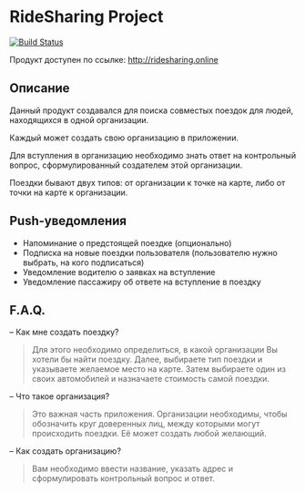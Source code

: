 # RideSharing Project

[![Build Status](https://travis-ci.org/Kyzyl-ool/tt-fullstack-ridesharing.svg?branch=master)](https://travis-ci.org/Kyzyl-ool/tt-fullstack-ridesharing)

Продукт доступен по ссылке: http://ridesharing.online

## Описание

Данный продукт создавался для поиска совместых поездок для людей, находящихся в одной организации.

Каждый может создать свою организацию в приложении.

Для вступления в организацию необходимо знать ответ на контрольный вопрос, сформулированный создателем этой организации.

Поездки бывают двух типов: от организации к точке на карте, либо от точки на карте к организации.

##  Push-уведомления

- Напоминание о предстоящей поездке (опционально)
- Подписка на новые поездки пользователя (пользователю нужно выбрать, на кого подписаться)
- Уведомление водителю о заявках на вступление
- Уведомление пассажиру об ответе на вступление в поездку

## F.A.Q.

– Как мне создать поездку?
> Для этого необходимо определиться, в какой организации Вы хотели бы найти поездку. Далее, выбираете тип поездки и указываете желаемое место на карте. Затем выбираете один из своих автомобилей и назначаете стоимость самой поездки.   

– Что такое организация?
> Это важная часть приложения. Организации необходимы, чтобы обозначить круг доверенных лиц, между которыми могут происходить поездки. Её может создать любой желающий.

– Как создать организацию?
> Вам необходимо ввести название, указать адрес и сформулировать контрольный вопрос и ответ.
